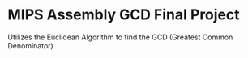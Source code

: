 # MIPS Assembly GCD Final Project

Utilizes the Euclidean Algorithm to find the GCD (Greatest Common Denominator)
